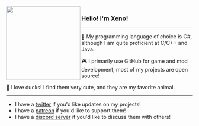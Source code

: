 <img align="left" src="https://cdn.discordapp.com/attachments/746914406276792413/795105373388013598/duck.png" width=200>

### Hello! I'm Xeno!
---
💾 My programming language of choice is C#, although I am quite proficient at C/C++ and Java.

🎮 I primarily use GitHub for game and mod development, most of my projects are open source!

🦆 I love ducks! I find them very cute, and they are my favorite animal.

---

- I have a [twitter](https://twitter.com/XenoMustache) if you'd like updates on my projects!
- I have a [patreon](https://www.patreon.com/xenomustache) if you'd like to support them!
- I have a [discord server](https://discord.gg/XenUJaT) if you'd like to discuss them with others!


<!--
  :o you found me!
-->
